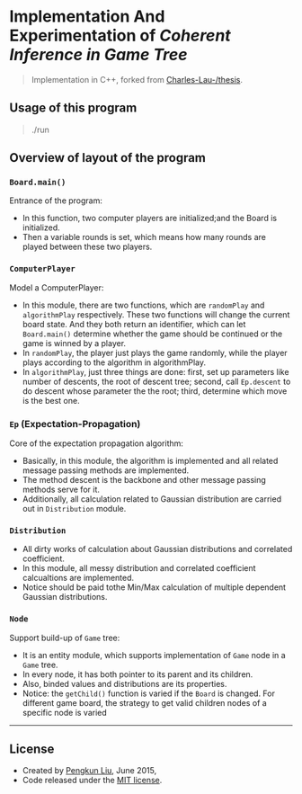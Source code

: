 # Implementation And Experimentation of *Coherent Inference in Game Tree*
> Implementation in C++, forked from [Charles-Lau-/thesis](https://github.com/Charles-Lau-/thesis).

## Usage of this program
> ./run

## Overview of layout of the program
### ``Board.main()``
Entrance of the program:

- In this function, two computer players are initialized;and the Board is initialized.
- Then a variable rounds is set, which means how many rounds are played between these two players.


### ``ComputerPlayer``
Model a ComputerPlayer:

- In this module, there are two functions, which are ``randomPlay`` and ``algorithmPlay`` respectively. These two functions will change the current board state. And they both return an identifier, which can let ``Board.main()`` determine whether the game should be continued or the game is winned by a player.
- In ``randomPlay``, the player just plays the game randomly, while the player plays according to the algorithm in algorithmPlay.
- In ``algorithmPlay``, just three things are done: first, set up parameters like number of descents, the root of descent tree; second, call ``Ep.descent`` to do descent whose parameter the the root; third, determine which move is the best one.


### ``Ep`` (Expectation-Propagation)
Core of the expectation propagation algorithm:

- Basically, in this module, the algorithm is implemented and all related message passing methods are implemented.
- The method descent is the backbone and other message passing methods serve for it.
- Additionally, all calculation related to Gaussian distribution are carried out in ``Distribution`` module.


### ``Distribution``
- All dirty works of calculation about Gaussian distributions and correlated coefficient.
- In this module, all messy distribution and correlated coefficient calcualtions are implemented.
- Notice should be paid tothe Min/Max calculation of multiple dependent Gaussian distributions.

### ``Node``
Support build-up of ``Game`` tree:

- It is an entity  module, which supports implementation of ``Game`` node in a ``Game`` tree.
- In every node, it has both pointer to its parent and its children.
- Also, binded values and distributions are its properties.
- Notice: the ``getChild()`` function is varied if the ``Board`` is changed. For different game board, the strategy to get valid children nodes of a specific node is varied

----

## License
- Created by [Pengkun Liu](https://github.com/Charles-Lau-/), June 2015,
- Code released under the [MIT license](http://mit-license.org).
